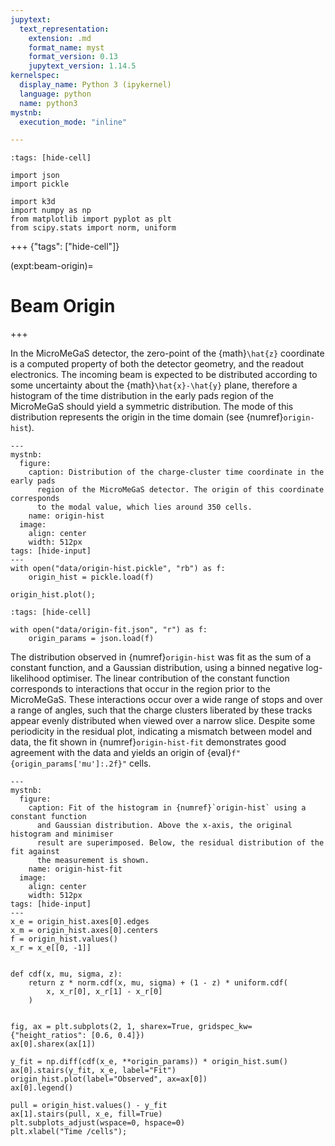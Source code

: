 ```yaml
---
jupytext:
  text_representation:
    extension: .md
    format_name: myst
    format_version: 0.13
    jupytext_version: 1.14.5
kernelspec:
  display_name: Python 3 (ipykernel)
  language: python
  name: python3
mystnb:
  execution_mode: "inline"

---
```


```{code-cell}
:tags: [hide-cell]

import json
import pickle

import k3d
import numpy as np
from matplotlib import pyplot as plt
from scipy.stats import norm, uniform
```

+++ {"tags": ["hide-cell"]}

(expt:beam-origin)=
# Beam Origin

+++

In the MicroMeGaS detector, the zero-point of the {math}`\hat{z}` coordinate is a computed property of both the detector geometry, and the readout electronics. The incoming beam is expected to be distributed according to some uncertainty about the {math}`\hat{x}-\hat{y}` plane, therefore a histogram of the time distribution in the early pads region of the MicroMeGaS should yield a symmetric distribution. The mode of this distribution represents the origin in the time domain (see {numref}`origin-hist`).

```{code-cell}
---
mystnb:
  figure:
    caption: Distribution of the charge-cluster time coordinate in the early pads
      region of the MicroMeGaS detector. The origin of this coordinate corresponds
      to the modal value, which lies around 350 cells.
    name: origin-hist
  image:
    align: center
    width: 512px
tags: [hide-input]
---
with open("data/origin-hist.pickle", "rb") as f:
    origin_hist = pickle.load(f)

origin_hist.plot();
```

```{code-cell}
:tags: [hide-cell]

with open("data/origin-fit.json", "r") as f:
    origin_params = json.load(f)
```

The distribution observed in {numref}`origin-hist` was fit as the sum of a constant function, and a Gaussian distribution, using a binned negative log-likelihood optimiser. The linear contribution of the constant function corresponds to interactions that occur in the region prior to the MicroMeGaS. These interactions occur over a wide range of stops and over a range of angles, such that the charge clusters liberated by these tracks appear evenly distributed when viewed over a narrow slice. Despite some periodicity in the residual plot, indicating a mismatch between model and data, the fit shown in {numref}`origin-hist-fit` demonstrates good agreement with the data and yields an origin of {eval}`f"{origin_params['mu']:.2f}"` cells.

```{code-cell}
---
mystnb:
  figure:
    caption: Fit of the histogram in {numref}`origin-hist` using a constant function
      and Gaussian distribution. Above the x-axis, the original histogram and minimiser
      result are superimposed. Below, the residual distribution of the fit against
      the measurement is shown.
    name: origin-hist-fit
  image:
    align: center
    width: 512px
tags: [hide-input]
---
x_e = origin_hist.axes[0].edges
x_m = origin_hist.axes[0].centers
f = origin_hist.values()
x_r = x_e[[0, -1]]


def cdf(x, mu, sigma, z):
    return z * norm.cdf(x, mu, sigma) + (1 - z) * uniform.cdf(
        x, x_r[0], x_r[1] - x_r[0]
    )


fig, ax = plt.subplots(2, 1, sharex=True, gridspec_kw={"height_ratios": [0.6, 0.4]})
ax[0].sharex(ax[1])

y_fit = np.diff(cdf(x_e, **origin_params)) * origin_hist.sum()
ax[0].stairs(y_fit, x_e, label="Fit")
origin_hist.plot(label="Observed", ax=ax[0])
ax[0].legend()

pull = origin_hist.values() - y_fit
ax[1].stairs(pull, x_e, fill=True)
plt.subplots_adjust(wspace=0, hspace=0)
plt.xlabel("Time /cells");
```
